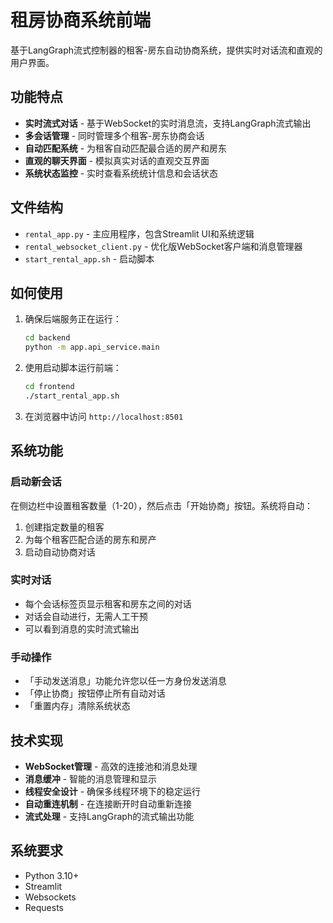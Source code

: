 # 租房协商系统前端

基于LangGraph流式控制器的租客-房东自动协商系统，提供实时对话流和直观的用户界面。

## 功能特点

- **实时流式对话** - 基于WebSocket的实时消息流，支持LangGraph流式输出
- **多会话管理** - 同时管理多个租客-房东协商会话
- **自动匹配系统** - 为租客自动匹配最合适的房产和房东
- **直观的聊天界面** - 模拟真实对话的直观交互界面
- **系统状态监控** - 实时查看系统统计信息和会话状态

## 文件结构

- `rental_app.py` - 主应用程序，包含Streamlit UI和系统逻辑
- `rental_websocket_client.py` - 优化版WebSocket客户端和消息管理器
- `start_rental_app.sh` - 启动脚本

## 如何使用

1. 确保后端服务正在运行：

   ```bash
   cd backend
   python -m app.api_service.main
   ```

2. 使用启动脚本运行前端：

   ```bash
   cd frontend
   ./start_rental_app.sh
   ```

3. 在浏览器中访问 `http://localhost:8501`

## 系统功能

### 启动新会话

在侧边栏中设置租客数量（1-20），然后点击「开始协商」按钮。系统将自动：

1. 创建指定数量的租客
2. 为每个租客匹配合适的房东和房产
3. 启动自动协商对话

### 实时对话

- 每个会话标签页显示租客和房东之间的对话
- 对话会自动进行，无需人工干预
- 可以看到消息的实时流式输出

### 手动操作

- 「手动发送消息」功能允许您以任一方身份发送消息
- 「停止协商」按钮停止所有自动对话
- 「重置内存」清除系统状态

## 技术实现

- **WebSocket管理** - 高效的连接池和消息处理
- **消息缓冲** - 智能的消息管理和显示
- **线程安全设计** - 确保多线程环境下的稳定运行
- **自动重连机制** - 在连接断开时自动重新连接
- **流式处理** - 支持LangGraph的流式输出功能

## 系统要求

- Python 3.10+
- Streamlit
- Websockets
- Requests
